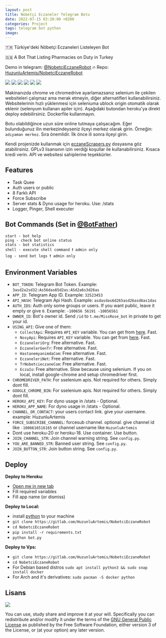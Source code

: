 ```yaml
---
layout: post
title: Nobetçi Eczaneler Telegram Botu
date: 2022-07-15 03:20:00 +0200
categories: Project
tags: telegram bot python
image: 
---
```


🇹🇷 Türkiye'deki Nöbetçi Eczaneleri Listeleyen Bot

🇬🇧 A Bot That Listing Pharmacies on Duty in Turkey

Demo in telegram: [@NobetciEczaneRobot](https://t.me/NobetciEczaneRobot) 🔥 Repo: [HuzunluArtemis/NobetciEczaneRobot](https://gitlab.com/HuzunluArtemis/NobetciEczaneRobot)

[![](https://img.shields.io/gitlab/license/HuzunluArtemis/NobetciEczaneRobot?style=flat)](#)
[![](https://visitor-badge.laobi.icu/badge?page_id=huzunluartemis.NobetciEczaneRobot)](#)
[![](https://img.shields.io/twitter/follow/huzunluartemis?&label=twitter&color=blue&style=flat&logo=twitter)](https://twitter.com/HuzunluArtemis)
[![](https://img.shields.io/badge/telegram-up-blue?style=for-the-badge&logo=telegram&logoColor=blue&style=flat)](https://t.me/HuzunluArtemis)
[![](https://img.shields.io/endpoint?style=flat&url=https%3A%2F%2Frunkit.io%2Fdamiankrawczyk%2Ftelegram-badge%2Fbranches%2Fmaster%3Furl%3Dhttps%3A%2F%2Ft.me/HuzunluArtemis)](https://t.me/HuzunluArtemis)
[![](https://img.shields.io/badge/artemis.pages-.dev-blue?style=flat&logo=devdotto&style=flat)](https://artemis.pages.dev/)

Makinanızda chrome ve chromedrive ayarlamazsanız selenium ile çekilen websiteleri çalışmaz ama merak etmeyin, diğer alternatifleri kullanabilirsiniz. Websitelerinin hızlı yüklenmesi için seleniuma ublock origin otomatik olarak eklenir (selenyum kullanan apiler için). Aşağıdaki butondan heroku'ya direkt deploy edebilirsiniz. Dockerfile kullanmayın.

Botu olabildiğince uzun süre online tutmaya çalışacağım. Eğer bulunduğunuz ilin merkezindeyseniz ilçeyi merkez olarak girin. Örneğin: `adıyaman merkez`. Sıra önemlidir. İlk önce ili sonra ilçeyi girin.

Kendi projenizde kullanmak için [eczaneScrapers.py](https://github.com/HuzunluArtemis/NobetciEczaneRobot/blob/main/helper_funcs/eczaneScrapers.py) dosyasına göz atabilirsiniz. GPLv3 lisansının izin verdiği koşullar ile kullanabilirsiniz. Kısaca kredi verin. API ve websitesi sahiplerine teşekkürler.

## Features

- Task Quee
- Auth users or public
- 8 Farklı API
- Force Subscribe
- Server stats & Dyno usage for heroku. Use: /stats
- Logger, Pinger, Shell executer

## Bot Commands (Set in [@BotFather](https://t.me/BotFather))

```
start - bot help
ping - check bot online status
stats - bot statistics
shell - execute shell command ❗ admin only
log - send bot logs ❗ admin only
```

## Environment Variables

- `BOT_TOKEN`: Telegram Bot Token. Example: `3asd2a2sd32:As56das65d2as:ASd2a6s3d26as`
- `APP_ID`: Telegram App ID. Example: `32523453`
- `API_HASH`: Telegram Api Hash. Example: `asdasdas6d265asd26asd6as1das`
- `AUTH_IDS`: Auth only some groups or users. If you want public, leave it empty or give `0`. Example: `-100656 56191 -10056561`
- `OWNER_ID`: Bot's owner id. Send `/id` to `t.me/MissRose_bot` in private to get your id.
- `USING_API`: Give one of them:
    - `CollectApi`: Requires `API_KEY` variable. You can get from [here](https://collectapi.com/tr/). Fast.
    - `NosyApi`: Requires `API_KEY` variable. You can get from [here](https://www.nosyapi.com/api/nobetci-eczane). Fast.
    - `EczaneleriOrg`: Free alternative. Fast.
    - `EczanelerGenTr`: Free alternative. Fast.
    - `HastanemyanimdaCom`: Free alternative. Fast.
    - `EczaneleriNet`: Free alternative. Fast.
    - `TrNobetcieczaneCom`: Free alternative. Fast.
    - `EczaIo`: Free alternative. Slow because using selenium. If you on local, install google-chrome and setup chromedriver first.
- `CHROMEDRIVER_PATH`: For sselenium apis. Not required for others. Simply dont fill.
- `GOOGLE_CHROME_BIN`: For sselenium apis. Not required for others. Simply dont fill.
- `HEROKU_API_KEY`: For dyno usage in /stats - Optional.
- `HEROKU_APP_NAME`: For dyno usage in /stats - Optional.
- `CHANNEL_OR_CONTACT`: your users contact link. give your username. example: HuzunluArtemis
- `FORCE_SUBSCRIBE_CHANNEL`: forcesub channel. optional. give channel id like `-1006616516165` or channel username like `HuzunluArtemis`
- Dont use heroku-20 or heroku-18. Use container. Use button.
- `JOIN_CHANNEL_STR`: Join channel warning string. See `config.py`.
- `YOU_ARE_BANNED_STR`: Banned user string. See `config.py`.
- `JOIN_BUTTON_STR`: Join button string. See `config.py`.

## Deploy

<b>Deploy to Heroku:</b>

- [Open me in new tab](https://heroku.com/deploy?template=https://gitlab.com/HuzunluArtemis/NobetciEczaneRobot)
- Fill required variables
- Fill app name (or dismiss)

<b>Deploy to Local:</b>

- install [python](https://www.python.org/downloads/) to your machine
- `git clone https://gitlab.com/HuzunluArtemis/NobetciEczaneRobot`
- `cd NobetciEczaneRobot`
- `pip install -r requirements.txt`
- `python bot.py`

<b>Deploy to Vps:</b>

- `git clone https://gitlab.com/HuzunluArtemis/NobetciEczaneRobot`
- `cd NobetciEczaneRobot`
- For Debian based distros `sudo apt install python3 && sudo snap install docker`
- For Arch and it's derivatives: `sudo pacman -S docker python`

## Lisans

![](https://www.gnu.org/graphics/gplv3-127x51.png)

You can use, study share and improve it at your will. Specifically you can redistribute and/or modify it under the terms of the [GNU General Public License](https://www.gnu.org/licenses/gpl-3.0.html) as published by the Free Software Foundation, either version 3 of the License, or (at your option) any later version.